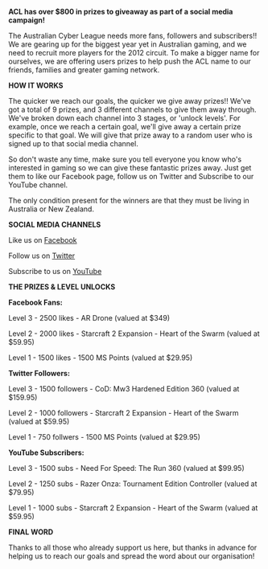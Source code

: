 **ACL has over $800 in prizes to giveaway as part of a social media campaign!**




The Australian Cyber League needs more fans, followers and subscribers!! We are gearing up for the biggest year yet in Australian gaming, and we need to recruit more players for the 2012 circuit. To make a bigger name for ourselves, we are offering users prizes to help push the ACL name to our friends, families and greater gaming network.








**HOW IT WORKS**




The quicker we reach our goals, the quicker we give away prizes!! We've got a total of 9 prizes, and 3 different channels to give them away through. We've broken down each channel into 3 stages, or 'unlock levels'. For example, once we reach a certain goal, we'll give away a certain prize specific to that goal. We will give that prize away to a random user who is signed up to that social media channel.





So don't waste any time, make sure you tell everyone you know who's interested in gaming so we can give these fantastic prizes away. Just get them to like our Facebook page, follow us on Twitter and Subscribe to our YouTube channel.





The only condition present for the winners are that they must be living in Australia or New Zealand.









**SOCIAL MEDIA CHANNELS**




Like us on 
[Facebook](http://www.facebook.com/aclpro)




Follow us on 
[Twitter](http://www.twitter.com/aclpro)




Subscribe to us on 
[YouTube](http://www.youtube.com/aclprovideo)








**THE PRIZES & LEVEL UNLOCKS**





**Facebook Fans:**





Level 3 - 2500 likes - AR Drone (valued at $349)


Level 2 - 2000 likes -  Starcraft 2 Expansion - Heart of the Swarm (valued at $59.95)


Level 1 - 1500 likes - 1500 MS Points (valued at $29.95)









**Twitter Followers:**





Level 3 - 1500 followers -  CoD: Mw3 Hardened Edition 360 (valued at $159.95)


Level 2 - 1000 followers - Starcraft 2 Expansion - Heart of the Swarm (valued at $59.95)


Level 1 - 750 follwers - 1500 MS Points (valued at $29.95)









**YouTube Subscribers:**





Level 3 - 1500 subs - Need For Speed: The Run 360 (valued at $99.95)


Level 2 - 1250 subs - Razer Onza: Tournament Edition Controller (valued at $79.95)



Level 1 - 1000 subs - Starcraft 2 Expansion - Heart of the Swarm (valued at $59.95)








**FINAL WORD**




Thanks to all those who already support us here, but thanks in advance for helping us to reach our goals and spread the word about our organisation!